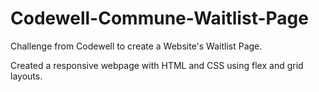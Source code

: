 # Codewell-Commune-Waitlist-Page

Challenge from Codewell to create a Website's Waitlist Page.

Created a responsive webpage with HTML and CSS using flex and grid layouts.

